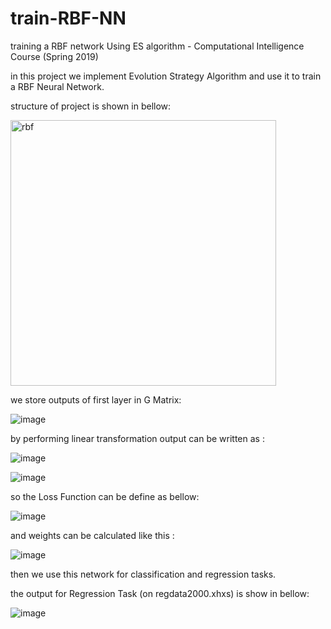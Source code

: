 # train-RBF-NN
training a RBF network Using ES algorithm - Computational Intelligence Course (Spring 2019)  

in this project we implement Evolution Strategy Algorithm and use it to train a RBF Neural Network.  

structure of project is shown in bellow:

<img width="425" alt="rbf" src="https://user-images.githubusercontent.com/44861408/134909024-5cdede84-5553-4703-8965-bc01a5830d47.png">

we store outputs of first layer in G Matrix: 

![image](https://user-images.githubusercontent.com/44861408/134909701-f43a66e2-4829-4183-ad6c-2c16b656792c.png)

by performing linear transformation output can be written as : 

![image](https://user-images.githubusercontent.com/44861408/134909834-37317218-7db1-4398-b443-94ee04dbc6d7.png)


![image](https://user-images.githubusercontent.com/44861408/134909877-4e2a4f0d-d35f-4172-b5bc-c59cf860f95d.png)

 
so the Loss Function can be define as bellow: 

![image](https://user-images.githubusercontent.com/44861408/134908552-76766568-df13-4a11-893d-46ff958c8454.png)

and weights can be calculated like this : 

![image](https://user-images.githubusercontent.com/44861408/134910009-76a2eb01-13c9-42f6-857f-e070f88529e1.png)


then we use this network for classification and regression tasks.

the output for Regression Task (on regdata2000.xhxs) is show in bellow:

![image](https://user-images.githubusercontent.com/44861408/134909361-29d11c30-ee1b-4a07-a41f-612ff87dfc12.png)

